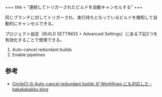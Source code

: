 +++
title = "連続してトリガーされたビルドを自動キャンセルする"
+++

同じブランチに対してトリガーされ、実行待ちとなっているビルドを検知して自動的にキャンセルできる。

プロジェクト設定（BUILD SETTINGS > Advanced Settings）にある下記2つを有効化することで使用できる。

1. Auto-cancel redundant builds
2. Enable pipelines

## 参考

* [CircleCI の Auto-cancel redundant builds が Workflows にも対応した - kakakakakku blog](https://kakakakakku.hatenablog.com/entry/2018/08/22/220625)
